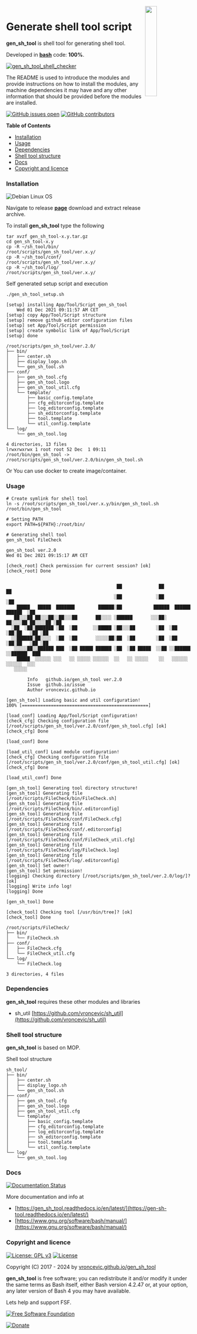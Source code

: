 <img align="right" src="https://raw.githubusercontent.com/vroncevic/gen_sh_tool/dev/docs/gen_sh_tool_logo.png" width="25%">

# Generate shell tool script

**gen_sh_tool** is shell tool for generating shell tool.

Developed in **[bash](https://en.wikipedia.org/wiki/Bash_(Unix_shell))** code: **100%**.

[![gen_sh_tool_shell_checker](https://github.com/vroncevic/gen_sh_tool/actions/workflows/gen_sh_tool_shell_checker.yml/badge.svg)](https://github.com/vroncevic/gen_sh_tool/actions/workflows/gen_sh_tool_shell_checker.yml)

The README is used to introduce the modules and provide instructions on
how to install the modules, any machine dependencies it may have and any
other information that should be provided before the modules are installed.

[![GitHub issues open](https://img.shields.io/github/issues/vroncevic/gen_sh_tool.svg)](https://github.com/vroncevic/gen_sh_tool/issues) [![GitHub contributors](https://img.shields.io/github/contributors/vroncevic/gen_sh_tool.svg)](https://github.com/vroncevic/gen_sh_tool/graphs/contributors)

<!-- START doctoc generated TOC please keep comment here to allow auto update -->
<!-- DON'T EDIT THIS SECTION, INSTEAD RE-RUN doctoc TO UPDATE -->
**Table of Contents**

- [Installation](#installation)
- [Usage](#usage)
- [Dependencies](#dependencies)
- [Shell tool structure](#shell-tool-structure)
- [Docs](#docs)
- [Copyright and licence](#copyright-and-licence)

<!-- END doctoc generated TOC please keep comment here to allow auto update -->

### Installation

![Debian Linux OS](https://raw.githubusercontent.com/vroncevic/gen_sh_tool/dev/docs/debtux.png)

Navigate to release **[page](https://github.com/vroncevic/gen_sh_tool/releases)** download and extract release archive.

To install **gen_sh_tool** type the following

```
tar xvzf gen_sh_tool-x.y.tar.gz
cd gen_sh_tool-x.y
cp -R ~/sh_tool/bin/   /root/scripts/gen_sh_tool/ver.x.y/
cp -R ~/sh_tool/conf/  /root/scripts/gen_sh_tool/ver.x.y/
cp -R ~/sh_tool/log/   /root/scripts/gen_sh_tool/ver.x.y/
```

Self generated setup script and execution
```
./gen_sh_tool_setup.sh

[setup] installing App/Tool/Script gen_sh_tool
	Wed 01 Dec 2021 09:11:57 AM CET
[setup] copy App/Tool/Script structure
[setup] remove github editor configuration files
[setup] set App/Tool/Script permission
[setup] create symbolic link of App/Tool/Script
[setup] done

/root/scripts/gen_sh_tool/ver.2.0/
├── bin/
│   ├── center.sh
│   ├── display_logo.sh
│   └── gen_sh_tool.sh
├── conf/
│   ├── gen_sh_tool.cfg
│   ├── gen_sh_tool.logo
│   ├── gen_sh_tool_util.cfg
│   └── template/
│       ├── basic_config.template
│       ├── cfg_editorconfig.template
│       ├── log_editorconfig.template
│       ├── sh_editorconfig.template
│       ├── tool.template
│       └── util_config.template
└── log/
    └── gen_sh_tool.log

4 directories, 13 files
lrwxrwxrwx 1 root root 52 Dec  1 09:11 /root/bin/gen_sh_tool -> /root/scripts/gen_sh_tool/ver.2.0/bin/gen_sh_tool.sh
```

Or You can use docker to create image/container.

### Usage

```
# Create symlink for shell tool
ln -s /root/scripts/gen_sh_tool/ver.x.y/bin/gen_sh_tool.sh /root/bin/gen_sh_tool

# Setting PATH
export PATH=${PATH}:/root/bin/

# Generating shell tool
gen_sh_tool FileCheck

gen_sh_tool ver.2.0
Wed 01 Dec 2021 09:15:17 AM CET

[check_root] Check permission for current session? [ok]
[check_root] Done

                                                                                      
                                          ██              ██                      ██  
                                         ░██             ░██                     ░██  
    █████   █████  ███████         ██████░██            ██████  ██████   ██████  ░██  
   ██░░░██ ██░░░██░░██░░░██       ██░░░░ ░██████       ░░░██░  ██░░░░██ ██░░░░██ ░██  
  ░██  ░██░███████ ░██  ░██      ░░█████ ░██░░░██        ░██  ░██   ░██░██   ░██ ░██  
  ░░██████░██░░░░  ░██  ░██       ░░░░░██░██  ░██        ░██  ░██   ░██░██   ░██ ░██  
   ░░░░░██░░██████ ███  ░██ █████ ██████ ░██  ░██ █████  ░░██ ░░██████ ░░██████  ███  
    █████  ░░░░░░ ░░░   ░░ ░░░░░ ░░░░░░  ░░   ░░ ░░░░░    ░░   ░░░░░░   ░░░░░░  ░░░   
   ░░░░░                                                                               
	                                                 
		Info   github.io/gen_sh_tool ver.2.0
		Issue  github.io/issue
		Author vroncevic.github.io

[gen_sh_tool] Loading basic and util configuration!
100% [================================================]

[load_conf] Loading App/Tool/Script configuration!
[check_cfg] Checking configuration file [/root/scripts/gen_sh_tool/ver.2.0/conf/gen_sh_tool.cfg] [ok]
[check_cfg] Done

[load_conf] Done

[load_util_conf] Load module configuration!
[check_cfg] Checking configuration file [/root/scripts/gen_sh_tool/ver.2.0/conf/gen_sh_tool_util.cfg] [ok]
[check_cfg] Done

[load_util_conf] Done

[gen_sh_tool] Generating tool directory structure!
[gen_sh_tool] Generating file [/root/scripts/FileCheck/bin/FileCheck.sh]
[gen_sh_tool] Generating file [/root/scripts/FileCheck/bin/.editorconfig]
[gen_sh_tool] Generating file [/root/scripts/FileCheck/conf/FileCheck.cfg]
[gen_sh_tool] Generating file [/root/scripts/FileCheck/conf/.editorconfig]
[gen_sh_tool] Generating file [/root/scripts/FileCheck/conf/FileCheck_util.cfg]
[gen_sh_tool] Generating file [/root/scripts/FileCheck/log/FileCheck.log]
[gen_sh_tool] Generating file [/root/scripts/FileCheck/log/.editorconfig]
[gen_sh_tool] Set owner!
[gen_sh_tool] Set permission!
[logging] Checking directory [/root/scripts/gen_sh_tool/ver.2.0/log/]? [ok]
[logging] Write info log!
[logging] Done

[gen_sh_tool] Done

[check_tool] Checking tool [/usr/bin/tree]? [ok]
[check_tool] Done

/root/scripts/FileCheck/
├── bin/
│   └── FileCheck.sh
├── conf/
│   ├── FileCheck.cfg
│   └── FileCheck_util.cfg
└── log/
    └── FileCheck.log

3 directories, 4 files
```

### Dependencies

**gen_sh_tool** requires these other modules and libraries
* sh_util [https://github.com/vroncevic/sh_util](https://github.com/vroncevic/sh_util)

### Shell tool structure

**gen_sh_tool** is based on MOP.

Shell tool structure
```
sh_tool/
├── bin/
│   ├── center.sh
│   ├── display_logo.sh
│   └── gen_sh_tool.sh
├── conf/
│   ├── gen_sh_tool.cfg
│   ├── gen_sh_tool.logo
│   ├── gen_sh_tool_util.cfg
│   └── template/
│       ├── basic_config.template
│       ├── cfg_editorconfig.template
│       ├── log_editorconfig.template
│       ├── sh_editorconfig.template
│       ├── tool.template
│       └── util_config.template
└── log/
    └── gen_sh_tool.log
```

### Docs

[![Documentation Status](https://readthedocs.org/projects/gen_sh_tool/badge/?version=latest)](https://gen-sh-tool.readthedocs.io/projects/gen_sh_tool/en/latest/?badge=latest)

More documentation and info at
* [https://gen_sh_tool.readthedocs.io/en/latest/](https://gen-sh-tool.readthedocs.io/en/latest/)
* [https://www.gnu.org/software/bash/manual/](https://www.gnu.org/software/bash/manual/)

### Copyright and licence

[![License: GPL v3](https://img.shields.io/badge/License-GPLv3-blue.svg)](https://www.gnu.org/licenses/gpl-3.0) [![License](https://img.shields.io/badge/License-Apache%202.0-blue.svg)](https://opensource.org/licenses/Apache-2.0)

Copyright (C) 2017 - 2024 by [vroncevic.github.io/gen_sh_tool](https://vroncevic.github.io/gen_sh_tool)

**gen_sh_tool** is free software; you can redistribute it and/or modify
it under the same terms as Bash itself, either Bash version 4.2.47 or,
at your option, any later version of Bash 4 you may have available.

Lets help and support FSF.

[![Free Software Foundation](https://raw.githubusercontent.com/vroncevic/gen_sh_tool/dev/docs/fsf-logo_1.png)](https://my.fsf.org/)

[![Donate](https://www.paypalobjects.com/en_US/i/btn/btn_donateCC_LG.gif)](https://my.fsf.org/donate/)
